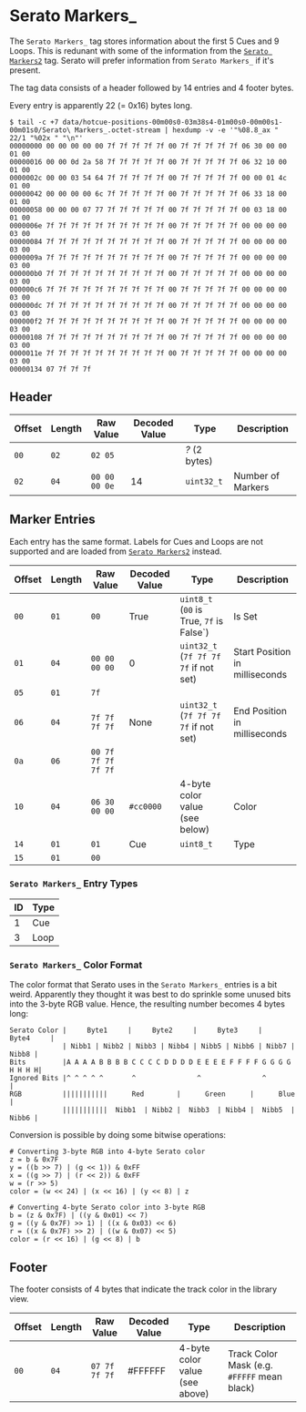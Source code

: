 # Serato Markers_

The `Serato Markers_` tag stores information about the first 5 Cues and 9
Loops.  This is redunant with some of the information from the [`Serato
Markers2`](serato_markers2.md) tag. Serato will prefer information from `Serato
Markers_` if it's present.

The tag data consists of a header followed by 14 entries and 4 footer bytes.

Every entry is apparently 22 (= 0x16) bytes long.

    $ tail -c +7 data/hotcue-positions-00m00s0-03m38s4-01m00s0-00m00s1-00m01s0/Serato\ Markers_.octet-stream | hexdump -v -e '"%08.8_ax " 22/1 "%02x " "\n"'
    00000000 00 00 00 00 00 7f 7f 7f 7f 7f 00 7f 7f 7f 7f 7f 06 30 00 00 01 00
    00000016 00 00 0d 2a 58 7f 7f 7f 7f 7f 00 7f 7f 7f 7f 7f 06 32 10 00 01 00
    0000002c 00 00 03 54 64 7f 7f 7f 7f 7f 00 7f 7f 7f 7f 7f 00 00 01 4c 01 00
    00000042 00 00 00 00 6c 7f 7f 7f 7f 7f 00 7f 7f 7f 7f 7f 06 33 18 00 01 00
    00000058 00 00 00 07 77 7f 7f 7f 7f 7f 00 7f 7f 7f 7f 7f 00 03 18 00 01 00
    0000006e 7f 7f 7f 7f 7f 7f 7f 7f 7f 7f 00 7f 7f 7f 7f 7f 00 00 00 00 03 00
    00000084 7f 7f 7f 7f 7f 7f 7f 7f 7f 7f 00 7f 7f 7f 7f 7f 00 00 00 00 03 00
    0000009a 7f 7f 7f 7f 7f 7f 7f 7f 7f 7f 00 7f 7f 7f 7f 7f 00 00 00 00 03 00
    000000b0 7f 7f 7f 7f 7f 7f 7f 7f 7f 7f 00 7f 7f 7f 7f 7f 00 00 00 00 03 00
    000000c6 7f 7f 7f 7f 7f 7f 7f 7f 7f 7f 00 7f 7f 7f 7f 7f 00 00 00 00 03 00
    000000dc 7f 7f 7f 7f 7f 7f 7f 7f 7f 7f 00 7f 7f 7f 7f 7f 00 00 00 00 03 00
    000000f2 7f 7f 7f 7f 7f 7f 7f 7f 7f 7f 00 7f 7f 7f 7f 7f 00 00 00 00 03 00
    00000108 7f 7f 7f 7f 7f 7f 7f 7f 7f 7f 00 7f 7f 7f 7f 7f 00 00 00 00 03 00
    0000011e 7f 7f 7f 7f 7f 7f 7f 7f 7f 7f 00 7f 7f 7f 7f 7f 00 00 00 00 03 00
    00000134 07 7f 7f 7f

## Header

| Offset | Length | Raw Value                 | Decoded Value | Type                    | Description
| ------ | ------ | ------------------------- | ------------- | ----------------------- | -----------
|   `00` |   `02` | `02 05`                   |               | *?* (2 bytes)           |
|   `02` |   `04` | `00 00 00 0e`             | 14            | `uint32_t`              | Number of Markers

## Marker Entries

Each entry has the same format. Labels for Cues and Loops are not supported and are loaded from [`Serato Markers2`](serato_markers2.md) instead.

| Offset   | Length | Raw Value                 | Decoded Value | Type                                      | Description
| -------- | ------ | ------------------------- | ------------- | ----------------------------------------- | -----------
| `00`     |   `01` | `00`                      | True          | `uint8_t` (`00` is True, `7f` is False`)  | Is Set
| `01`     |   `04` | `00 00 00 00`             | 0             | `uint32_t` (`7f 7f 7f 7f` if not set)     | Start Position in milliseconds
| `05`     |   `01` | `7f`                      |               |                                           |
| `06`     |   `04` | `7f 7f 7f 7f`             | None          | `uint32_t` (`7f 7f 7f 7f` if not set)     | End Position in milliseconds
| `0a`     |   `06` | `00 7f 7f 7f 7f 7f`       |               |                                           |
| `10`     |   `04` | `06 30 00 00`             | `#cc0000`     | 4-byte color value (see below)            | Color
| `14`     |   `01` | `01`                      | Cue           | `uint8_t`                                 | Type
| `15`     |   `01` | `00`                      |               |                                           |

### `Serato Markers_` Entry Types

| ID | Type
| -- | ----
|  1 | Cue
|  3 | Loop

### `Serato Markers_` Color Format

The color format that Serato uses in the `Serato Markers_` entries is a bit
weird. Apparently they thought it was best to do sprinkle some unused bits into
the 3-byte RGB value. Hence, the resulting number becomes 4 bytes long:

    Serato Color |     Byte1     |     Byte2     |     Byte3     |     Byte4     |
                 | Nibb1 | Nibb2 | Nibb3 | Nibb4 | Nibb5 | Nibb6 | Nibb7 | Nibb8 |
    Bits         |A A A A B B B B C C C C D D D D E E E E F F F F G G G G H H H H|
    Ignored Bits |^ ^ ^ ^ ^       ^               ^               ^              |
    RGB          |||||||||||      Red        |      Green      |      Blue       |
                 |||||||||||  Nibb1  | Nibb2 |  Nibb3  | Nibb4 |  Nibb5  | Nibb6 |

Conversion is possible by doing some bitwise operations:

    # Converting 3-byte RGB into 4-byte Serato color
    z = b & 0x7F
    y = ((b >> 7) | (g << 1)) & 0xFF
    x = ((g >> 7) | (r << 2)) & 0xFF
    w = (r >> 5)
    color = (w << 24) | (x << 16) | (y << 8) | z

    # Converting 4-byte Serato color into 3-byte RGB
    b = (z & 0x7F) | ((y & 0x01) << 7)
    g = ((y & 0x7F) >> 1) | ((x & 0x03) << 6)
    r = ((x & 0x7F) >> 2) | ((w & 0x07) << 5)
    color = (r << 16) | (g << 8) | b

## Footer

The footer consists of 4 bytes that indicate the track color in the library view.

| Offset   | Length | Raw Value                 | Decoded Value | Type                                      | Description
| -------- | ------ | ------------------------- | ------------- | ----------------------------------------- | -----------
| `00`     | `04`   | `07 7f 7f 7f`             | #FFFFFF       | 4-byte color value (see above)            | Track Color Mask (e.g. `#FFFFF` mean black)
